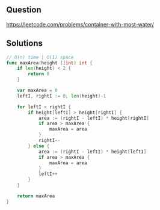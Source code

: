 ## Question

https://leetcode.com/problems/container-with-most-water/

## Solutions

```go
// O(n) time | O(1) space
func maxArea(height []int) int {
	if len(height) < 2 {
		return 0
	}

	var maxArea = 0
	leftI, rightI := 0, len(height)-1

	for leftI < rightI {
		if height[leftI] > height[rightI] {
			area := (rightI - leftI) * height[rightI]
			if area > maxArea {
				maxArea = area
			}
			rightI--
		} else {
			area := (rightI - leftI) * height[leftI]
			if area > maxArea {
				maxArea = area
			}
			leftI++
		}
	}

	return maxArea
}
```
